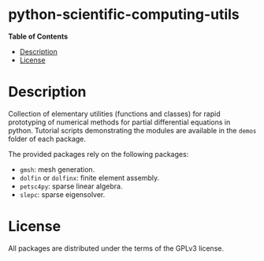 # python-scientific-computing-utils

**Table of Contents**

- [Description](#description)
- [License](#license)

# Description

Collection of elementary utilities (functions and classes) for rapid prototyping of numerical methods for partial differential equations in python. Tutorial scripts demonstrating the modules are available in the `demos` folder of each package.

The provided packages rely on the following packages:
- `gmsh`: mesh generation.
- `dolfin` or `dolfinx`: finite element assembly.
- `petsc4py`: sparse linear algebra.
- `slepc`: sparse eigensolver.

# License

All packages are distributed under the terms of the GPLv3 license.